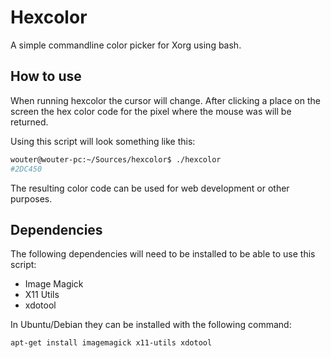 # Hexcolor
A simple commandline color picker for Xorg using bash.

## How to use
When running hexcolor the cursor will change. After clicking a place on the screen the hex color code for the pixel where the mouse was will be returned.

Using this script will look something like this:
```bash
wouter@wouter-pc:~/Sources/hexcolor$ ./hexcolor 
#2DC450
```
The resulting color code can be used for web development or other purposes.

## Dependencies
The following dependencies will need to be installed to be able to use this script:
- Image Magick
- X11 Utils
- xdotool

In Ubuntu/Debian they can be installed with the following command:
```bash
apt-get install imagemagick x11-utils xdotool
```

